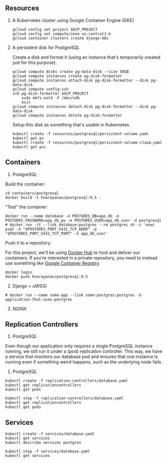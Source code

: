 ## Resources

1. A Kubernetes cluster using Google Container Engine (GKE)

   ````
   gcloud config set project $GCP_PROJECT
   gcloud config set compute/zone us-central1-b
   gcloud container clusters create django-k8s
   ````

2. A persistent disk for PostgreSQL

   Create a disk and format it (using an instance that's temporarily
   created just for this purpose).

   ````
   gcloud compute disks create pg-data-disk --size 50GB
   gcloud compute instances create pg-disk-formatter
   gcloud compute instances attach-disk pg-disk-formatter --disk pg-data-disk
   gcloud compute config-ssh
   ssh pg-disk-formatter.$GCP_PROJECT
       sudo mkfs.ext4 -F /dev/sdb
       exit
   gcloud compute instances detach-disk pg-disk-formatter --disk pg-data-disk
   gcloud compute instances delete pg-disk-formatter
   ````

   Setup this disk as something that's usable in Kubernetes.

   ````
   kubectl create -f resources/postgresql/persistent-volume.yaml
   kubectl get pv
   kubectl create -f resources/postgresql/persistent-volume-claim.yaml
   kubectl get pvc
   ````

## Containers

1. PostgreSQL

Build the container:

````
cd containers/postgresql
docker build -t hnarayanan/postgresql:9.5 .
````

"Test" the container:

````
docker run --name database -e POSTGRES_DB=app_db -e POSTGRES_PASSWORD=app_db_pw -e POSTGRES_USER=app_db_user -d postgresql
# docker run -it --link database:postgres --rm postgres sh -c 'exec psql -h "$POSTGRES_PORT_5432_TCP_ADDR" -p "$POSTGRES_PORT_5432_TCP_PORT" -U app_db_user'

````

Push it to a repository:

For this project, we'll be using [Docker Hub](https://hub.docker.com/)
to host and deliver our containers. If you're interested in a private
repository, you need to instead use something like [Google Container
Registry](https://cloud.google.com/container-registry/).

````
docker login
docker push hnarayanan/postgresql:9.5
````

2. Django + uWSGI

````
# docker run --name some-app --link some-postgres:postgres -d application-that-uses-postgres
````

3. NGINX

## Replication Controllers

1. PostgreSQL

Even though our application only requires a single PostgreSQL instance
running, we still run it under a (pod) replication controller. This
way, we have a service that monitors our database pod and ensures that
one instance is running even if something weird happens, such as the
underlying node fails.

1. PostgreSQL

````
kubectl create -f replication-controllers/database.yaml
kubectl get replicationcontrollers
kubectl get pods

kubectl stop -f replication-controllers/database.yaml
kubectl get replicationcontrollers
kubectl get pods
````

## Services

````
kubectl create -f services/database.yaml
kubectl get services
kubectl describe services postgres

kubectl stop -f services/database.yaml
kubectl get services
````
